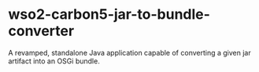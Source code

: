 # wso2-carbon5-jar-to-bundle-converter
A revamped, standalone Java application capable of converting a given jar artifact into an OSGi bundle.
